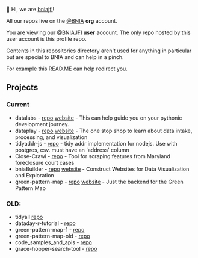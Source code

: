 👋 Hi, we are [bniajfi](https://bniajfi.org/)!
[](https://raw.githubusercontent.com/bniajfi/bniajfi/main/bnia_logo_new.png)

All our repos live on the [@BNIA](https://bniajfi.org/) __org__ account.

You are viewing our [@BNIAJFI](https://bniajfi.org/) __user__ account. The only repo hosted by this user account is this profile repo. 

Contents in this repositories directory aren't used for anything in particular but are special to BNIA and can help in a pinch. 

For example this READ.ME can help redirect you.

## Projects

### Current
- datalabs - [repo](https://github.com/karpatic/datalabs) [website](https://karpatic.github.io/datalabs/) - 
This can help guide you on your pythonic development journey.
- dataplay - [repo](https://github.com/karpatic/dataplay) [website](https://karpatic.github.io/dataplay/) - 
The one stop shop to learn about data intake, processing, and visualization
- tidyaddr-js - [repo](https://github.com/bnia/tidyaddr-js) - tidy addr implementation for nodejs. Use with postgres, csv. must have an 'address' column
- Close-Crawl - [repo](https://github.com/bnia/Close-Crawl) - Tool for scraping features from Maryland foreclosure court cases
- bniaBuilder - [repo](https://github.com/bnia/bniaBuilder) [website](https://bniajfi.org/bold) - Construct Websites for Data Visualization and Exploration
- green-pattern-map - [repo](https://github.com/bnia/green-pattern-map) [website](https://bniajfi.org/greenpatterns) - Just the backend for the Green Pattern Map

### OLD:
- tidyall [repo](https://github.com/bnia/tidyall)
- dataday-r-tutorial - [repo](https://github.com/bnia/dataday-r-tutorial)
- green-pattern-map-1 - [repo](https://github.com/bnia/green-pattern-map-1)
- green-pattern-map-old - [repo](https://github.com/evanlorim/evans-green-pattern-map)
- code_samples_and_apis - [repo](https://github.com/bnia/code_samples_and_apis)
- grace-hopper-search-tool - [repo](https://github.com/bnia/grace-hopper-search-tool)
